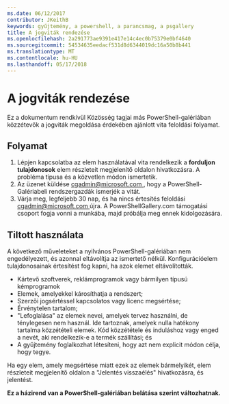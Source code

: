 ```yaml
---
ms.date: 06/12/2017
contributor: JKeithB
keywords: gyűjtemény, a powershell, a parancsmag, a psgallery
title: A jogviták rendezése
ms.openlocfilehash: 2a291773ae9391e417e14c4ec0b75379e0bf4640
ms.sourcegitcommit: 54534635eedacf531d8d6344019dc16a50b8b441
ms.translationtype: MT
ms.contentlocale: hu-HU
ms.lasthandoff: 05/17/2018
---
```

# <a name="dispute-resolution"></a>A jogviták rendezése

Ez a dokumentum rendkívül Közösség tagjai más PowerShell-galériában közzétevők a jogviták megoldása érdekében ajánlott vita feloldási folyamat.

## <a name="process"></a>Folyamat

1. Lépjen kapcsolatba az elem használatával vita rendelkezik a **forduljon tulajdonosok** elem részleteit megjelenítő oldalon hivatkozásra.
A probléma típusa és a közvetlen módon ismertetik.
2. Az üzenet küldése [ cgadmin@microsoft.com ](mailto:cgadmin@microsoft.com) , hogy a PowerShell-Galériabeli rendszergazdák ismerjék a vitát.
3. Várja meg, legfeljebb 30 nap, és ha nincs értesítés feloldási [ cgadmin@microsoft.com ](mailto:cgadmin@microsoft.com) újra.
A PowerShellGallery.com támogatási csoport fogja vonni a munkába, majd próbálja meg ennek kidolgozására.


## <a name="prohibited-use"></a>Tiltott használata

A következő műveleteket a nyilvános PowerShell-galériában nem engedélyezett, és azonnal eltávolítja az ismertető nélkül.  Konfigurációelem tulajdonosainak értesítést fog kapni, ha azok elemet eltávolították.

- Kártevő szoftverek, reklámprogramok vagy bármilyen típusú kémprogramok
- Elemek, amelyekkel károsíthatja a rendszert;
- Szerzői jogsértéssel kapcsolatos vagy licenc megsértése;
- Érvénytelen tartalom;
- "Lefoglalása" az elemek nevei, amelyek tervez használni, de ténylegesen nem használ. Ide tartoznak, amelyek nulla hatékony tartalma közzétételi elemek.
Kód közzététele és induláshoz vagy enged a nevét, aki rendelkezik-e a termék szállítási; és
- A gyűjtemény foglalkozhat létesíteni, hogy azt nem explicit módon célja, hogy tegye.


Ha egy elem, amely megsértése miatt ezek az elemek bármelyikét, elem részleteit megjelenítő oldalon a "Jelentés visszaélés" hivatkozásra, és jelentést.

**Ez a házirend van a PowerShell-galériában belátása szerint változhatnak.**